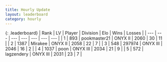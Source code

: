 ```yaml
---
title: Hourly Update
layout: leaderboard
category: hourly
---
```


{: .leaderboard}
| Rank | LV | Player | Division | Elo | Wins | Losses |
| --- | --- | --- | --- | --- | --- | --- |
| <span data-change="0">1</span> | 893 | <span title="ID: 652474">pookmaster21</span> | ONYX II | <span data-change="0">2060</span> | <span data-change="0">30</span> | <span data-change="0">11</span> |
| <span data-change="0">2</span> | 1387 | <span title="ID: 416373">Mirakee</span> | ONYX II | <span data-change="0">2058</span> | <span data-change="0">22</span> | <span data-change="0">7</span> |
| <span data-change="0">3</span> | 548 | <span title="ID: 544038">297974</span> | ONYX III | <span data-change="0">2046</span> | <span data-change="0">16</span> | <span data-change="0">2</span> |
| <span data-change="0">4</span> | 1037 | <span title="ID: 540690">poon</span> | ONYX III | <span data-change="0">2034</span> | <span data-change="0">21</span> | <span data-change="0">9</span> |
| <span data-change="0">5</span> | 572 | <span title="ID: 628282">lagzendery</span> | ONYX III | <span data-change="0">2031</span> | <span data-change="0">23</span> | <span data-change="0">7</span> |